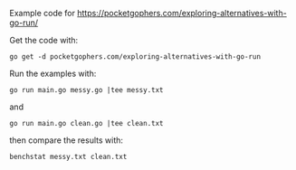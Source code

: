 Example code for https://pocketgophers.com/exploring-alternatives-with-go-run/

Get the code with:

```
go get -d pocketgophers.com/exploring-alternatives-with-go-run
```

Run the examples with:

```
go run main.go messy.go |tee messy.txt
```

and

```
go run main.go clean.go |tee clean.txt
```

then compare the results with:

```
benchstat messy.txt clean.txt
```
